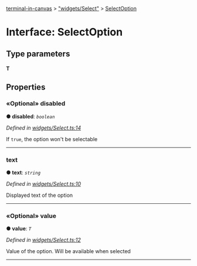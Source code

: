 [terminal-in-canvas](../README.md) > ["widgets/Select"](../modules/_widgets_select_.md) > [SelectOption](../interfaces/_widgets_select_.selectoption.md)



# Interface: SelectOption

## Type parameters
#### T 

## Properties
<a id="disabled"></a>

### «Optional» disabled

**●  disabled**:  *`boolean`* 

*Defined in [widgets/Select.ts:14](https://github.com/danikaze/terminal-in-canvas/blob/a39a508/src/widgets/Select.ts#L14)*



If `true`, the option won't be selectable




___

<a id="text"></a>

###  text

**●  text**:  *`string`* 

*Defined in [widgets/Select.ts:10](https://github.com/danikaze/terminal-in-canvas/blob/a39a508/src/widgets/Select.ts#L10)*



Displayed text of the option




___

<a id="value"></a>

### «Optional» value

**●  value**:  *`T`* 

*Defined in [widgets/Select.ts:12](https://github.com/danikaze/terminal-in-canvas/blob/a39a508/src/widgets/Select.ts#L12)*



Value of the option. Will be available when selected




___


